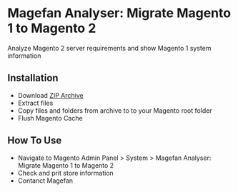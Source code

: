 # Magefan Analyser: Migrate Magento 1 to Magento 2
Analyze Magento 2 server requirements and show Magento 1 system information

## Installation
  * Download [ZIP Archive](https://github.com/magefan/migrate-m1tom2-analyser/archive/master.zip)
  * Extract files
  * Copy files and folders from archive to to your Magento root folder
  * Flush Magento Cache
  
## How To Use
  * Navigate to Magento Admin Panel > System > Magefan Analyser: Migrate Magento 1 to Magento 2
  * Check and prit store information
  * Contanct Magefan
